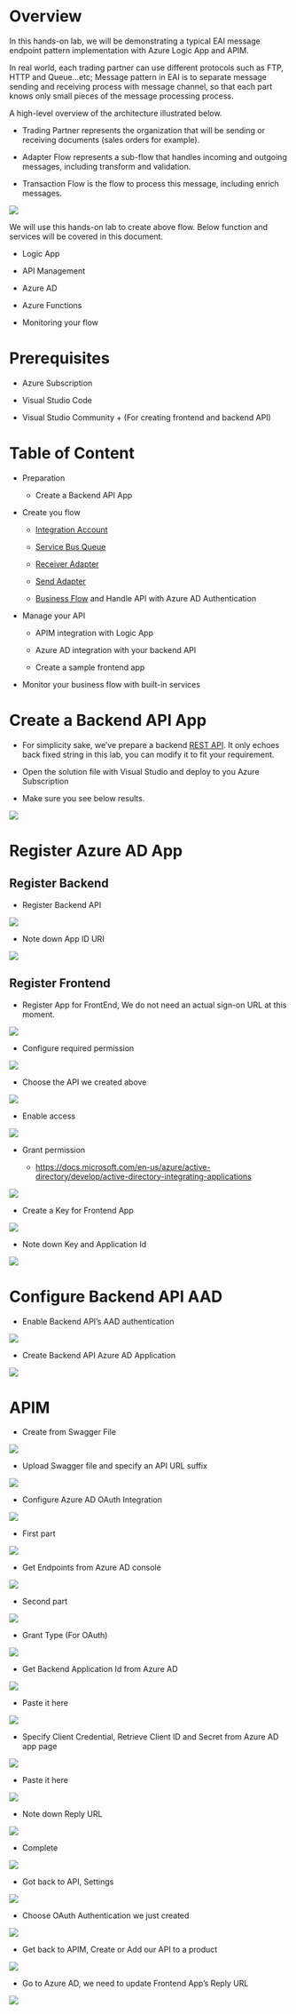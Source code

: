 Overview
========

In this hands-on lab, we will be demonstrating a typical EAI message endpoint
pattern implementation with Azure Logic App and APIM.

In real world, each trading partner can use different protocols such as FTP,
HTTP and Queue…etc; Message pattern in EAI is to separate message sending and
receiving process with message channel, so that each part knows only small
pieces of the message processing process.

A high-level overview of the architecture illustrated below.

-   Trading Partner represents the organization that will be sending or
    receiving documents (sales orders for example).

-   Adapter Flow represents a sub-flow that handles incoming and outgoing
    messages, including transform and validation.

-   Transaction Flow is the flow to process this message, including enrich
    messages.

![](media/52ab7b0f55ed239aff8e31b614aa0716.png)

We will use this hands-on lab to create above flow. Below function and services
will be covered in this document.

-   Logic App

-   API Management

-   Azure AD

-   Azure Functions

-   Monitoring your flow

Prerequisites
=============

-   Azure Subscription

-   Visual Studio Code

-   Visual Studio Community + (For creating frontend and backend API)

Table of Content
================

-   Preparation

    -   Create a Backend API App

-   Create you flow

    -   [Integration Account](create-receiver-adapter.md#create-an-integration-account)
    -   [Service Bus Queue](create-receiver-adapter.md#create-service-bus-queue)
    -   [Receiver Adapter](create-receiver-adapter.md)

    -   [Send Adapter](create-send-adapter.md)

    -   [Business Flow](create-business-flow.md) and Handle API with Azure AD Authentication

-   Manage your API

    -   APIM integration with Logic App

    -   Azure AD integration with your backend API

    -   Create a sample frontend app

-   Monitor your business flow with built-in services

Create a Backend API App
========================

-   For simplicity sake, we’ve prepare a backend [REST
    API](../source/EAIBackendAPI). It only echoes back fixed string in this lab,
    you can modify it to fit your requirement.

-   Open the solution file with Visual Studio and deploy to you Azure
    Subscription

-   Make sure you see below results.

![](media/e86d951fba3e07b81576ffbf59970cd9.png)

Register Azure AD App
=====================

Register Backend
----------------

-   Register Backend API

![](media/6eb114371692b281bbcfc9f7571c588a.png)

-   Note down App ID URI

![](media/db036943274d2477eb76d52be4de7f97.png)

Register Frontend
-----------------

-   Register App for FrontEnd, We do not need an actual sign-on URL at this
    moment.

![](media/95d0f99e221b69ba648c57a39ab62616.png)

-   Configure required permission

![](media/76c7d40889d24320835522d6c77eb2f2.png)

-   Choose the API we created above

![](media/501f148a40fc2e7fa8ea449ddcd1b915.png)

-   Enable access

![](media/eec4b40620b0556b8ce08a7616abd734.png)

-   Grant permission

    -   <https://docs.microsoft.com/en-us/azure/active-directory/develop/active-directory-integrating-applications>

![](media/49674849b53b5e12ebe5251c49bece52.png)

-   Create a Key for Frontend App

![](media/193e179d4c3cc9fd6b13396e020323b7.png)

-   Note down Key and Application Id

![](media/77ec6565f00e5e37f0d0e753a80e08f3.png)

Configure Backend API AAD
=========================

-   Enable Backend API’s AAD authentication

![](media/5f0cba92c024501b3773d155f852f06f.png)

-   Create Backend API Azure AD Application

![](media/339cdff7b09d6bbbaf62743fbda7df69.png)

APIM
====

-   Create from Swagger File

![](media/ff5a4b04db199b9fd742c4153d25f398.png)

-   Upload Swagger file and specify an API URL suffix

![](media/16c1f9d607ee675a47d6ae9beee7c74a.png)

-   Configure Azure AD OAuth Integration

![](media/ca8785473800378d6698498c098f093f.png)

-   First part

![](media/e12ff17ff26ccfaf9a2cc8c02a4bc19b.png)

-   Get Endpoints from Azure AD console

![](media/c61456094658f3d1e9fa4f96a812137c.png)

-   Second part

![](media/c72cabbdf8f2a7bdc4ec5d3653420d3e.png)

-   Grant Type (For OAuth)

![](media/4e703d1d42d85f5cd6ab1e37058d138e.png)

-   Get Backend Application Id from Azure AD

![](media/89ca258ef3e8239712ab5e492bdb53cc.png)

-   Paste it here

![](media/dc48274c9b81fde3efc78bc6f513783e.png)

-   Specify Client Credential, Retrieve Client ID and Secret from Azure AD app
    page

![](media/9e48cfc6e78072990fb21f3f420dee29.png)

-   Paste it here

![](media/6ae5c2db2950d4e4568522486c472995.png)

-   Note down Reply URL

![](media/71aa4036148d246361b4f51dc658557e.png)

-   Complete

![](media/7098c8d2977b5570936955b769248fe5.png)

-   Got back to API, Settings

![](media/7198d86fc4067d4cea2e20af453869b8.png)

-   Choose OAuth Authentication we just created

![](media/9429bb532a9a6c4624cf6f3068e0b1f9.png)

-   Get back to APIM, Create or Add our API to a product

![](media/4b51f8ee39aacbbdb4b0359552330fb6.png)

-   Go to Azure AD, we need to update Frontend App’s Reply URL

![](media/0c2bea27ed2ce6868150f4cedc2099b4.png)

